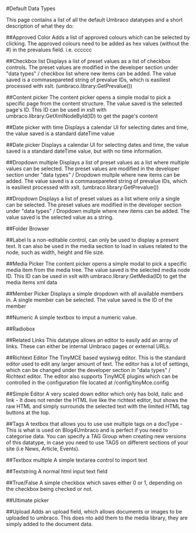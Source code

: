 #Default Data Types

This page contains a list of all the default Umbraco datatypes and a short description of what they do:

##Approved Color
Adds a list of approved colours which can be selected by clicking. The approved colours need to be added as hex values (without the #) in the prevalues field. i.e. cccccc

##Checkbox list
Displays a list of preset values as a list of checkbox controls. The preset values are modified in the developer section under "data types" / checkbox list where new items can be added. The value saved is a commasepareted string of prevalue IDs, which is easiliest processed with xslt. (umbraco.library:GetPrevalue())

##Content picker
The content picker opens a simple modal to pick a specific page from the content structure. The value saved is the selected page's ID. This ID can be used in xslt with umbraco.library:GetXmlNodeById(ID) to get the page's content

##Date picker with time
Displays a calendar UI for selecting dates and time, the value saved is a standard dateTime value

##Date picker
Displays a calendar UI for selecting dates and time, the value saved is a standard dateTime value, but with no time information.

##Dropdown multiple
Displays a list of preset values as a list where multiple values can be selected. The preset values are modified in the developer section under "data types" / Dropdown multple where new items can be added. The value saved is a commasepareted string of prevalue IDs, which is easiliest processed with xslt. (umbraco.library:GetPrevalue())

##Dropdown
Displays a list of preset values as a list where only a single can be selected. The preset values are modified in the developer section under "data types" / Dropdown multple where new items can be added. The value saved is the selected value as a string.

##Folder Browser

##Label
Is a non-editable control, can only be used to display a present text. It can also be used in the media section to load in values related to the node, such as width, height and file size.

##Media Picker
The content picker opens a simple modal to pick a specific media item from the media tree. The value saved is the selected media node ID. This ID can be used in xslt with umbraco.library:GetMedia(ID) to get the media items xml data

##Member Picker
Displays a simple dropdown with all available members in. A single member can be selected. The value saved is the ID of the member

##Numeric
A simple textbox to imput a numeric value.

##Radiobox
 

##Related Links
This datatype allows an editor to easily add an array of links. These can either be internal Umbraco pages or external URLs.

##Richtext Editor
The TinyMCE based wysiwyg editor. This is the standard editor used to edit any larger amount of text. The editor has a lot of settings, which can be changed under the developer section in "data types" / Richtext editor. The editor also supports TinyMCE plugins which can be controlled in the configuration file located at /config/tinyMce.config

##Simple Editor
A very scaled down editor which only has bold, italic and link - It does not render the HTML live like the richtext editor, but shows the raw HTML and simply surrounds the selected text with the limited HTML tag buttons at the top.

##Tags
A textbox that allows you to use use multiple tags on a docType - This is what is used on Blog4Umbraco and is perfect if you need to categorise data.  You can specify a TAG Group when creating new versions of this datatype, in case you need to use TAGS on different sections of your site (i.e  News, Article, Events).

##Textbox multiple
A simple textarea control to import text

##Textstring
A normal html input text field

##True/False
A simple checkbox which saves either 0 or 1, depending on the checkbox being checked or not.

##Ultimate picker
 

##Upload
Adds an upload field, which allows documents or images to be uploaded to umbraco. This does nto add them to the media library, they are simply added to the document data.




 